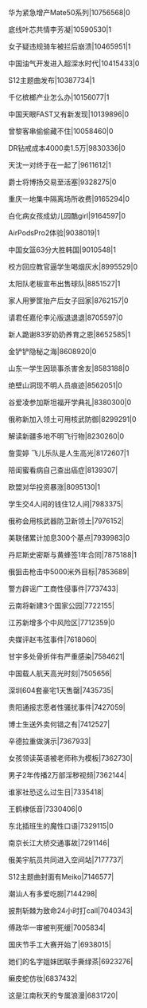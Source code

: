 华为紧急增产Mate50系列|10756568|0

底线叶芯共情李芳凝|10590530|1

女子疑违规骑车被拦后崩溃|10465951|1

中国油气开发进入超深水时代|10415433|0

S12主题曲发布|10387734|1

千亿槟榔产业怎么办|10156077|1

中国天眼FAST又有新发现|10139896|0

曾黎客串偷偷藏不住|10058460|0

DR钻戒成本4000卖1.5万|9830336|0

天沈一对终于在一起了|9611612|1

爵士将博扬交易至活塞|9328275|0

重庆一地集中隔离场所收费|9165294|0

白化病女孩成幼儿园酷girl|9164597|0

AirPodsPro2体验|9038019|1

中国女篮63分大胜韩国|9010548|1

校方回应教官逼学生喝烟灰水|8995529|0

太阳队老板宣布出售球队|8851527|1

家人用箩筐抬产后女子回家|8762157|0

请君任嘉伦李沁版退退退|8705597|0

新人跪谢83岁奶奶养育之恩|8652585|1

金铲铲隐秘之海|8608920|0

山东一学生因琐事杀害舍友|8583188|0

绝壁山洞现不明人员痕迹|8562051|0

谷爱凌参加斯坦福开学典礼|8380300|0

俄称新加入领土可用核武防御|8299291|0

解读新疆多地不明飞行物|8230260|0

詹雯婷 飞儿乐队是人生高光|8172607|1

陪闺蜜看病自己查出癌症|8139307|

欧盟对华投资暴涨|8095130|1

学生交4人间的钱住12人间|7983375|

俄称会用核武器防卫新领土|7976152|

美联储累计加息300个基点|7939983|0

丹尼斯史密斯与黄蜂签1年合同|7875188|1

俄狙击枪击中5000米外目标|7853689|

警方辟谣广工商性侵事件|7737433|

云南将新建3个国家公园|7722155|

江苏新增多个中风险区|7712359|0

央媒评赵韦弦事件|7618060|

甘宇多处骨折伴有严重感染|7584621|

中国载人航天高光时刻|7505656|

深圳604套豪宅1天售罄|7435735|

贵阳通报志愿者性骚扰事件|7427059|

博士生送外卖何错之有|7412527|

辛德拉重做演示|7367933|

女孩领读英语被老师称为模板|7362730|

男子2年传播2万部淫秽视频|7362144|

谁家社恐这么过生日|7335418|

王鹤棣低音|7330406|0

东北插班生的魔性口语|7329115|0

南京长江大桥交通事故|7291146|

俄美宇航员共同进入空间站|7177737|

S12主题曲封面有Meiko|7146577|

潮汕人有多爱吃朥|7144298|

披荆斩棘为致命24小时打call|7040343|

傅政华一审被判死缓|7005834|

国庆节手工大赛开始了|6938015|

她们的名字姐妹团联手撕绿茶|6923276|

癞皮蛇仿妆|6837432|

这是江南秋天的专属浪漫|6831720|

